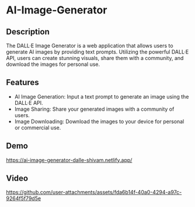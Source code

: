 # AI-Image-Generator

## Description
The DALL·E Image Generator is a web application that allows users to generate AI images by providing text prompts. Utilizing the powerful DALL·E API, users can create stunning visuals, share them with a community, and download the images for personal use.

## Features
* AI Image Generation: Input a text prompt to generate an image using the DALL·E API.
* Image Sharing: Share your generated images with a community of users.
* Image Downloading: Download the images to your device for personal or commercial use.

## Demo
https://ai-image-generator-dalle-shivam.netlify.app/

## Video
https://github.com/user-attachments/assets/fda6b14f-40a0-4294-a97c-9264f5f79d5e

